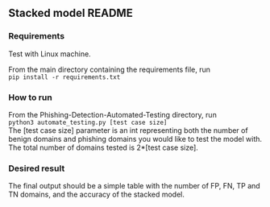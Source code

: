 ## Stacked model README

### Requirements
Test with Linux machine.

From the main directory containing the requirements file, run   
`pip install -r requirements.txt`

### How to run
From the Phishing-Detection-Automated-Testing directory, run   
`python3 automate_testing.py [test case size]`   
The [test case size] parameter is an int representing both the number of benign domains and phishing domains you would like to test the model with. The total number of domains tested is 2*[test case size].

### Desired result
The final output should be a simple table with the number of FP, FN, TP and TN domains, and the accuracy of the stacked model.
